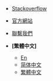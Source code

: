 <!-- _navbar.md -->

- [Stackoverflow](https://stackoverflow.com/questions/tagged/ttqm)
- [官方網站](https://ttqm.app)
- [聯繫我們](mailto:support@ttqm.app)

- **[繁體中文]**
  - [En](/en/)
  - [简体中文](/zh-cn/)
  - [繁體中文](/zh-tw/)

